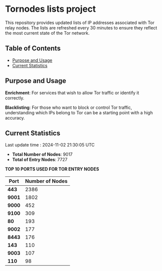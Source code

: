 # Tornodes lists project

This repository provides updated lists of IP addresses associated with Tor relay nodes. The lists are refreshed every 30 minutes to ensure they reflect the most current state of the Tor network.

## Table of Contents

- [Purpose and Usage](#purpose-and-usage)
- [Current Statistics](#current-statistics)


## Purpose and Usage

**Enrichment**: For services that wish to allow Tor traffic or identify it correctly.

**Blacklisting**: For those who want to block or control Tor traffic, understanding which IPs belong to Tor can be a starting point with a high accuracy.

## Current Statistics

Last update time : 2024-11-02 21:30:05 UTC

- **Total Number of Nodes**: 9017
- **Total of Entry Nodes**: 7727

**TOP 10 PORTS USED FOR TOR ENTRY NODES**

| **Port** | **Number of Nodes** |
|------|-----------------|
| **443**   | 2386  |
| **9001**   | 1802  |
| **9000**   | 452  |
| **9100**   | 309  |
| **80**   | 193  |
| **9002**   | 177  |
| **8443**   | 176  |
| **143**   | 110  |
| **9003**   | 107  |
| **110**   | 98  |

